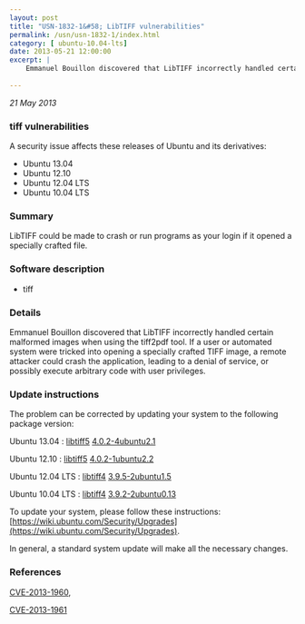 ```yaml
---
layout: post
title: "USN-1832-1&#58; LibTIFF vulnerabilities"
permalink: /usn/usn-1832-1/index.html
category: [ ubuntu-10.04-lts]
date: 2013-05-21 12:00:00
excerpt: |
    Emmanuel Bouillon discovered that LibTIFF incorrectly handled certain malformed images when using the tiff2pdf tool. If a user or automated system were tricked into opening a specially crafted TIFF image, a remote attacker could crash the application, leading to a denial of service, or possibly execute arbitrary code with user privileges. 
    
--- 
```

 
 

*21 May 2013*

### tiff vulnerabilities

A security issue affects these releases of Ubuntu and its derivatives:

* Ubuntu 13.04
* Ubuntu 12.10
* Ubuntu 12.04 LTS
* Ubuntu 10.04 LTS

### Summary

LibTIFF could be made to crash or run programs as your login if it opened a specially crafted file.

### Software description

* tiff 

### Details

Emmanuel Bouillon discovered that LibTIFF incorrectly handled certain malformed images when using the tiff2pdf tool. If a user or automated system were tricked into opening a specially crafted TIFF image, a remote attacker could crash the application, leading to a denial of service, or possibly execute arbitrary code with user privileges. 

### Update instructions

The problem can be corrected by updating your system to the following package version:

Ubuntu 13.04
 : [libtiff5](https://launchpad.net/ubuntu/+source/tiff) <span> [4.0.2-4ubuntu2.1](https://launchpad.net/ubuntu/+source/tiff/4.0.2-4ubuntu2.1) </span> 

Ubuntu 12.10
 : [libtiff5](https://launchpad.net/ubuntu/+source/tiff) <span> [4.0.2-1ubuntu2.2](https://launchpad.net/ubuntu/+source/tiff/4.0.2-1ubuntu2.2) </span> 

Ubuntu 12.04 LTS
 : [libtiff4](https://launchpad.net/ubuntu/+source/tiff) <span> [3.9.5-2ubuntu1.5](https://launchpad.net/ubuntu/+source/tiff/3.9.5-2ubuntu1.5) </span> 

Ubuntu 10.04 LTS
 : [libtiff4](https://launchpad.net/ubuntu/+source/tiff) <span> [3.9.2-2ubuntu0.13](https://launchpad.net/ubuntu/+source/tiff/3.9.2-2ubuntu0.13) </span> 

To update your system, please follow these instructions: [https://wiki.ubuntu.com/Security/Upgrades](https://wiki.ubuntu.com/Security/Upgrades).

In general, a standard system update will make all the necessary changes. 

### References

 
 [CVE-2013-1960](http://people.ubuntu.com/~ubuntu-security/cve/CVE-2013-1960), 

 [CVE-2013-1961](http://people.ubuntu.com/~ubuntu-security/cve/CVE-2013-1961)
 

